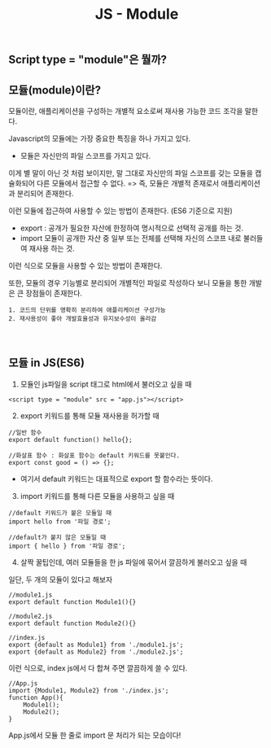 ﻿---
title: "JS - Module"
categories:
  - FrontEnd
tags:
  - JavaScript
---

## Script type = "module"은 뭘까?

## 모듈(module)이란?

모듈이란, 애플리케이션을 구성하는 개별적 요소로써 재사용 가능한 코드 조각을 말한다.

Javascript의 모듈에는 가장 중요한 특징을 하나 가지고 있다.

- 모듈은 자신만의 파일 스코프를 가지고 있다.

이게 별 말이 아닌 것 처럼 보이지만, 말 그대로 자신만의 파일 스코프를 갖는 모듈을 캡슐화되어 다른 모듈에서 접근할 수 없다.
=> 즉, 모듈은 개별적 존재로서 애플리케이션과 분리되어 존재한다.
ㅤ
ㅤ
ㅤ

이런 모듈에 접근하여 사용할 수 있는 방법이 존재한다. (ES6 기준으로 지원)

- export : 공개가 필요한 자산에 한정하여 명시적으로 선택적 공개를 하는 것.
- import 모듈이 공개한 자산 중 일부 또는 전체를 선택해 자신의 스코프 내로 불러들여 재사용 하는 것.

이런 식으로 모듈을 사용할 수 있는 방법이 존재한다.
ㅤ
ㅤ
ㅤ

또한, 모듈의 경우 기능별로 분리되어 개별적인 파일로 작성하다 보니 모듈을 통한 개발은 큰 장점들이 존재한다.

    1. 코드의 단위를 명확히 분리하여 애플리케이션 구성가능
    2. 재사용성이 좋아 개발효율성과 유지보수성이 올라감

ㅤ
ㅤ
ㅤ

## 모듈 in JS(ES6)

1. 모듈인 js파일을 script 태그로 html에서 불러오고 싶을 때

```
<script type = "module" src = "app.js"></script>
```

2.  export 키워드를 통해 모듈 재사용을 허가할 때

```
//일반 함수
export default function() hello{};

//화살표 함수 : 화살표 함수는 default 키워드를 못붙인다.
export const good = () => {};
```

- 여기서 default 키워드는 대표적으로 export 할 함수라는 뜻이다.

3. import 키워드를 통해 다른 모듈을 사용하고 싶을 때

```
//default 키워드가 붙은 모듈일 때
import hello from '파일 경로';

//default가 붙지 않은 모듈일 때
import { hello } from '파일 경로';
```

4. 살짝 꿀팁인데, 여러 모듈들을 한 js 파일에 묶어서 깔끔하게 불러오고 싶을 때

일단, 두 개의 모듈이 있다고 해보자

```
//module1.js
export default function Module1(){}
```

```
//module2.js
export default function Module2(){}
```

```
//index.js
export {default as Module1} from './module1.js';
export {default as Module2} from './module2.js';
```

이런 식으로, index js에서 다 합쳐 주면 깔끔하게 쓸 수 있다.

```
//App.js
import {Module1, Module2} from './index.js';
function App(){
	Module1();
	Module2();
}
```

App.js에서 모듈 한 줄로 import 문 처리가 되는 모습이다!
